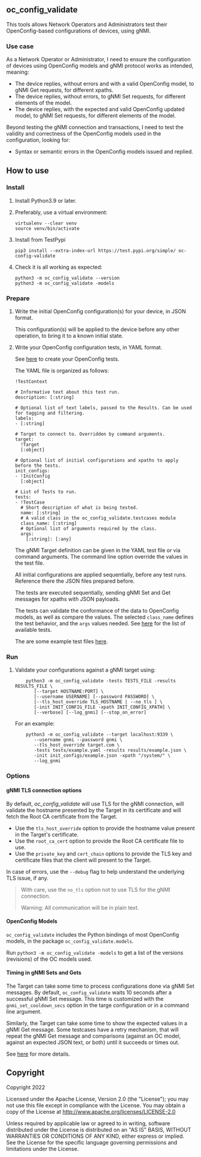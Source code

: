 ## oc_config_validate

This tools allows Network Operators and Administrators test their OpenConfig-based
configurations of devices, using gNMI.

### Use case

As a Network Operator or Administrator, I need to ensure the configuration of
devices using OpenConfig models and gNMI protocol works as intended, meaning:

 *  The device replies, without errors and with a valid OpenConfig model,
    to gNMI Get requests, for different xpaths.
 *  The device replies, without errors, to gNMI Set requests, for different
    elements of the model.
 *  The device replies, with the expected and valid OpenConfig updated model,
    to gNMI Set requests, for different elements of the model.

Beyond testing the gNMI connection and transactions, I need to test the
validity and correctness of the OpenConfig models used in the configuration,
looking for:

 *  Syntax or semantic errors in the OpenConfig models issued and replied.

## How to use

### Install

1. Install Python3.9 or later.

1. Preferably, use a virtual environment:

    ```
    virtualenv --clear venv
    source venv/bin/activate
    ```

1. Install from TestPypi

    ```
    pip3 install --extra-index-url https://test.pypi.org/simple/ oc-config-validate
    ```

1. Check it is all working as expected:

    ```
    python3 -m oc_config_validate --version
    python3 -m oc_config_validate -models
    ```

### Prepare

 1. Write the initial OpenConfig configuration(s) for your device, in JSON format.

    This configuration(s) will be applied to the device before any other operation,
    to bring it to a known initial state.

 1. Write your OpenConfig configuration tests, in YAML format.

    See [here](https://github.com/google/gnxi/blob/master/oc_config_validate/docs/tests.md) to create your OpenConfig tests.

    The YAML file is organized as follows:

    ```
    !TestContext

    # Informative text about this test run.
    description: [:string]

    # Optional list of text labels, passed to the Results. Can be used for tagging and filtering.
    labels:
    - [:string]

    # Target to connect to. Overridden by command arguments.
    target:
      !Target
      [:object]

    # Optional list of initial configurations and xpaths to apply before the tests.
    init_configs:
    - !InitConfig
      [:object]

    # List of Tests to run.
    tests:
    - !TestCase
      # Short description of what is being tested.
      name: [:string]
      # A valid class in the oc_config_validate.testcases module
      class_name: [:string]
      # Optional list of arguments required by the class.
      args:
        [:string]: [:any]

    ```

    The gNMI Target definition can be given in the YAML test file or via command arguments. The command line option override the values in the test file.

    All initial configurations are applied sequentially, before any test runs. Reference there the JSON files prepared before.

    The tests are executed sequentially, sending gNMI Set and Get messages for xpaths with JSON payloads.

    The tests can validate the conformance of the data to OpenConfig models, as well as compare the values.
    The selected `class_name` defines the test behavior, and the `args` values needed. See [here](https://github.com/google/gnxi/blob/master/oc_config_validate/docs/testclasses.md) for the list of available tests.

    The are some example test files [here](https://github.com/google/gnxi/tree/master/oc_config_validate/tests).

### Run

 1. Validate your configurations against a gNMI target using:

    ```
        python3 -m oc_config_validate -tests TESTS_FILE -results RESULTS_FILE \
           [--target HOSTNAME:PORT] \
           [--username USERNAME] [--password PASSWORD] \
           [--tls_host_override TLS_HOSTNAME | --no_tls ] \
           [-init INIT_CONFIG_FILE -xpath INIT_CONFIG_XPATH] \
           [--verbose] [--log_gnmi] [--stop_on_error]
    ```

    For an example:

    ```
        python3 -m oc_config_validate --target localhost:9339 \
           --username gnmi --password gnmi \
           --tls_host_override target.com \
           -tests tests/example.yaml -results results/example.json \
           -init init_configs/example.json -xpath "/system/" \
           --log_gnmi
    ```

### Options

#### gNMI TLS connection options

By default, *oc_config_validate* will use TLS for the gNMI connection, will
validate the hostname presented by the Target in its certificate and will fetch
the Root CA certificate from the Target.

 *  Use the `tls_host_override` option to provide the hostname value present
    in the Target's certificate.
 *  Use the `root_ca_cert` option to provide the Root CA certificate file to use.
 *  Use the `private_key` and `cert_chain` options to provide the TLS key and certificate
    files that the client will present to the Target.

In case of errors, use the `--debug` flag to help understand the underlying TLS issue, if any.

 > With care, use the `no_tls` option not to use TLS for the gNMI connection.
 >
 > Warning: All communication will be in plain text.

#### OpenConfig Models

`oc_config_validate` includes the Python bindings of most OpenConfig models, in the package `oc_config_validate.models`.

Run `python3 -m oc_config_validate -models` to get a list of the versions (revisions) of the OC models used.

#### Timing in gNMI Sets and Gets

The Target can take some time to process configurations done via gNMI Set messages. By default, `oc_config_validate` waits 10 seconds after a successful gNMI Set message.
This time is customized with the `gnmi_set_cooldown_secs` option in the targe configuration or in a command line argument.

Similarly, the Target can take some time to show the expected values in a gNMI Get message.
Some testcases have a retry mechanism, that will repeat the gNMI Get message and comparisons (against an OC model, against an expected JSON text, or both) until it succeeds or times out.

See [here](https://github.com/google/gnxi/blob/master/oc_config_validate/docs/testclasses.md) for more details.

## Copyright

Copyright 2022

Licensed under the Apache License, Version 2.0 (the "License");
you may not use this file except in compliance with the License.
You may obtain a copy of the License at http://www.apache.org/licenses/LICENSE-2.0

Unless required by applicable law or agreed to in writing, software
distributed under the License is distributed on an "AS IS" BASIS,
WITHOUT WARRANTIES OR CONDITIONS OF ANY KIND, either express or implied.
See the License for the specific language governing permissions and
limitations under the License.
